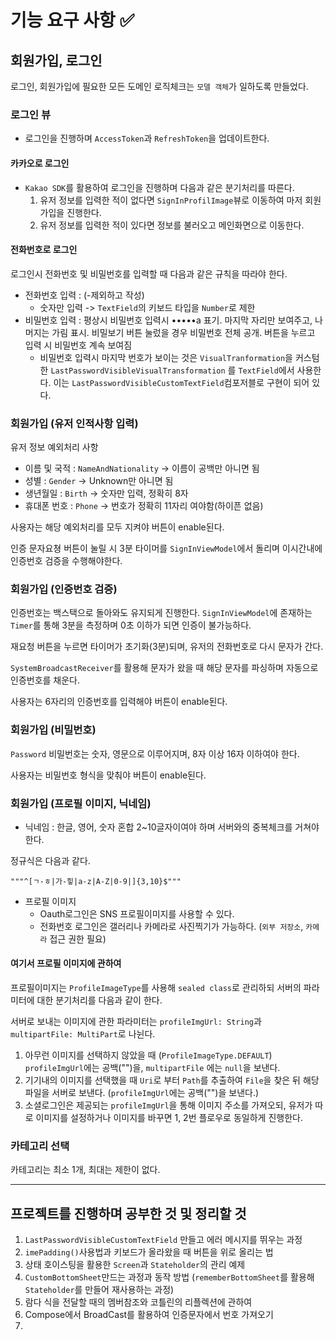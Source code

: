 # 기능 요구 사항 ✅

## 회원가입, 로그인

로그인, 회원가입에 필요한 모든 도메인 로직체크는 `모델 객체`가 일하도록 만들었다.

### 로그인 뷰

* 로그인을 진행하며 `AccessToken`과 `RefreshToken`을 업데이트한다.

#### 카카오로 로그인

* `Kakao SDK`를 활용하여 로그인을 진행하며 다음과 같은 분기처리를 따른다.
    1. 유저 정보를 입력한 적이 없다면 `SignInProfilImage`뷰로 이동하여 마저 회원가입을 진행한다.
    2. 유저 정보를 입력한 적이 있다면 정보를 불러오고 메인화면으로 이동한다.

#### 전화번호로 로그인

로그인시 전화번호 및 비밀번호를 입력할 때 다음과 같은 규칙을 따라야 한다.

* 전화번호 입력 : (-제외하고 작성)
    * 숫자만 입력 -> `TextField`의 키보드 타입을 `Number`로 제한
* 비밀번호 입력 : 평상시 비밀번호 입력시 •••••a 표기. 마지막 자리만 보여주고, 나머지는 가림 표시. 비밀보기 버튼 눌렀을 경우 비밀번호 전체 공개. 버튼을 누르고 입력
  시 비밀번호 계속 보여짐
    * 비밀번호 입력시 마지막 번호가 보이는 것은 `VisualTranformation`을 커스텀한 `LastPasswordVisibleVisualTransformation`
      를 `TextField`에서 사용한다. 이는 `LastPasswordVisibleCustomTextField`컴포저블로 구현이 되어 있다.

### 회원가입 (유저 인적사항 입력)

유저 정보 예외처리 사항

* 이름 및 국적 : `NameAndNationality` -> 이름이 공백만 아니면 됨
* 성별 : `Gender` -> Unknown만 아니면 됨
* 생년월일 : `Birth` -> 숫자만 입력, 정확히 8자
* 휴대폰 번호 : `Phone` -> 번호가 정확히 11자리 여야함(하이픈 없음)

사용자는 해당 예외처리를 모두 지켜야 버튼이 enable된다.

인증 문자요쳥 버튼이 눌릴 시 3분 타이머를 `SignInViewModel`에서 돌리며 이시간내에 인증번호 검증을 수행해야한다.

### 회원가입 (인증번호 검증)

인증번호는 백스택으로 돌아와도 유지되게 진행한다.
`SignInViewModel`에 존재하는 `Timer`를 통해 3분을 측정하며 0초 이하가 되면 인증이 불가능하다.

재요청 버튼을 누르면 타이머가 초기화(3분)되며, 유저의 전화번호로 다시 문자가 간다.

`SystemBroadcastReceiver`를 활용해 문자가 왔을 때 해당 문자를 파싱하며 자동으로 인증번호를 채운다.

사용자는 6자리의 인증번호를 입력해야 버튼이 enable된다.

### 회원가입 (비밀번호)

`Password` 비밀번호는 숫자, 영문으로 이루어지며, 8자 이상 16자 이하여야 한다.

사용자는 비밀번호 형식을 맞춰야 버튼이 enable된다.

### 회원가입 (프로필 이미지, 닉네임)

* 닉네임 : 한글, 영어, 숫자 혼합 2~10글자이여야 하며 서버와의 중복체크를 거쳐야 한다.

정규식은 다음과 같다.

```
"""^[ㄱ-ㅎ|가-힣|a-z|A-Z|0-9|]{3,10}$"""
```

* 프로필 이미지
    * Oauth로그인은 SNS 프로필이미지를 사용할 수 있다.
    * 전화번호 로그인은 갤러리나 카메라로 사진찍기가 가능하다. (`외부 저장소`, `카메라` 접근 권한 필요)

#### 여기서 프로필 이미지에 관하여

프로필이미지는 `ProfileImageType`를 사용해 `sealed class`로 관리하되 서버의 파라미터에 대한 분기처리를 다음과 같이 한다.

서버로 보내는 이미지에 관한 파라미터는 `profileImgUrl: String`과 `multipartFile: MultiPart`로 나뉜다.

1. 아무런 이미지를 선택하지 않았을 때 (`ProfileImageType.DEFAULT`) `profileImgUrl`에는 공백("")을, `multipartFile`
   에는 `null`을 보낸다.
2. 기기내의 이미지를 선택했을 때 `Uri`로 부터 `Path`를 추출하여 `File`을 찾은 뒤 해당 파일을 서버로 보낸다. (`profileImgUrl`에는 공백("")을
   보낸다.)
3. 소셜로그인은 제공되는 `profileImgUrl`을 통해 이미지 주소를 가져오되, 유저가 따로 이미지를 설정하거나 이미지를 바꾸면 1, 2번 플로우로 동일하게 진행한다.

### 카테고리 선택

카테고리는 최소 1개, 최대는 제한이 없다.

---

## 프로젝트를 진행하며 공부한 것 및 정리할 것

1. `LastPasswordVisibleCustomTextField` 만들고 에러 메시지를 뛰우는 과정
2. `imePadding()`사용법과 키보드가 올라왔을 때 버튼을 위로 올리는 법
3. 상태 호이스팅을 활용한 `Screen`과 `Stateholder`의 관리 예제
4. `CustomBottomSheet`만드는 과정과 동작 방법 (`rememberBottomSheet`를 활용해 `Stateholder`를 만들어 재사용하는 과정)
5. 람다 식을 전달할 때의 멤버참조와 코틀린의 리플렉션에 관하여
6. Compose에서 BroadCast를 활용하여 인증문자에서 번호 가져오기
7. 